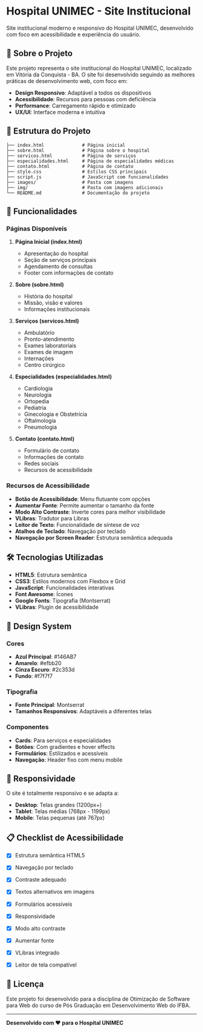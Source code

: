 # Hospital UNIMEC - Site Institucional

Site institucional moderno e responsivo do Hospital UNIMEC, desenvolvido com foco em acessibilidade e experiência do usuário.

## 🏥 Sobre o Projeto

Este projeto representa o site institucional do Hospital UNIMEC, localizado em Vitória da Conquista - BA. O site foi desenvolvido seguindo as melhores práticas de desenvolvimento web, com foco em:

- **Design Responsivo**: Adaptável a todos os dispositivos
- **Acessibilidade**: Recursos para pessoas com deficiência
- **Performance**: Carregamento rápido e otimizado
- **UX/UI**: Interface moderna e intuitiva

## 📁 Estrutura do Projeto

```
├── index.html              # Página inicial
├── sobre.html              # Página sobre o hospital
├── servicos.html           # Página de serviços
├── especialidades.html     # Página de especialidades médicas
├── contato.html            # Página de contato
├── style.css               # Estilos CSS principais
├── script.js               # JavaScript com funcionalidades
├── images/                 # Pasta com imagens
├── img/                    # Pasta com imagens adicionais
└── README.md               # Documentação do projeto
```

## 🚀 Funcionalidades

### Páginas Disponíveis

1. **Página Inicial (index.html)**
   - Apresentação do hospital
   - Seção de serviços principais
   - Agendamento de consultas
   - Footer com informações de contato

2. **Sobre (sobre.html)**
   - História do hospital
   - Missão, visão e valores
   - Informações institucionais

3. **Serviços (servicos.html)**
   - Ambulatório
   - Pronto-atendimento
   - Exames laboratoriais
   - Exames de imagem
   - Internações
   - Centro cirúrgico

4. **Especialidades (especialidades.html)**
   - Cardiologia
   - Neurologia
   - Ortopedia
   - Pediatria
   - Ginecologia e Obstetrícia
   - Oftalmologia
   - Pneumologia

5. **Contato (contato.html)**
   - Formulário de contato
   - Informações de contato
   - Redes sociais
   - Recursos de acessibilidade

### Recursos de Acessibilidade

- **Botão de Acessibilidade**: Menu flutuante com opções
- **Aumentar Fonte**: Permite aumentar o tamanho da fonte
- **Modo Alto Contraste**: Inverte cores para melhor visibilidade
- **VLibras**: Tradutor para Libras
- **Leitor de Texto**: Funcionalidade de síntese de voz
- **Atalhos de Teclado**: Navegação por teclado
- **Navegação por Screen Reader**: Estrutura semântica adequada

## 🛠️ Tecnologias Utilizadas

- **HTML5**: Estrutura semântica
- **CSS3**: Estilos modernos com Flexbox e Grid
- **JavaScript**: Funcionalidades interativas
- **Font Awesome**: Ícones
- **Google Fonts**: Tipografia (Montserrat)
- **VLibras**: Plugin de acessibilidade

## 🎨 Design System

### Cores
- **Azul Principal**: #146AB7
- **Amarelo**: #efbb20
- **Cinza Escuro**: #2c353d
- **Fundo**: #f7f7f7

### Tipografia
- **Fonte Principal**: Montserrat
- **Tamanhos Responsivos**: Adaptáveis a diferentes telas

### Componentes
- **Cards**: Para serviços e especialidades
- **Botões**: Com gradientes e hover effects
- **Formulários**: Estilizados e acessíveis
- **Navegação**: Header fixo com menu mobile

## 📱 Responsividade

O site é totalmente responsivo e se adapta a:

- **Desktop**: Telas grandes (1200px+)
- **Tablet**: Telas médias (768px - 1199px)
- **Mobile**: Telas pequenas (até 767px)


## 📋 Checklist de Acessibilidade

- [x] Estrutura semântica HTML5
- [x] Navegação por teclado
- [x] Contraste adequado
- [x] Textos alternativos em imagens
- [x] Formulários acessíveis
- [x] Responsividade
- [x] Modo alto contraste
- [x] Aumentar fonte
- [x] VLibras integrado
- [x] Leitor de tela compatível


## 📄 Licença

Este projeto foi desenvolvido para a disciplina de Otimização de Software para Web do curso de Pós Graduação em Desenvolvimento Web do IFBA.

---

**Desenvolvido com ❤️ para o Hospital UNIMEC**
